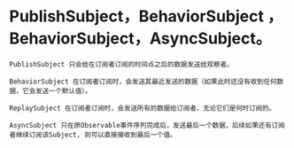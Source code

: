 # PublishSubject，BehaviorSubject ，BehaviorSubject，AsyncSubject。

    PublishSubject 只会给在订阅者订阅的时间点之后的数据发送给观察者。

    BehaviorSubject 在订阅者订阅时，会发送其最近发送的数据（如果此时还没有收到任何数据，它会发送一个默认值）。

    ReplaySubject 在订阅者订阅时，会发送所有的数据给订阅者，无论它们是何时订阅的。

    AsyncSubject 只在原Observable事件序列完成后，发送最后一个数据，后续如果还有订阅者继续订阅该Subject, 则可以直接接收到最后一个值。